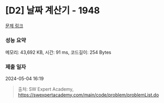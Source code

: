 # [D2] 날짜 계산기 - 1948 

[문제 링크](https://swexpertacademy.com/main/code/problem/problemDetail.do?contestProbId=AV5PnnU6AOsDFAUq) 

### 성능 요약

메모리: 43,692 KB, 시간: 91 ms, 코드길이: 254 Bytes

### 제출 일자

2024-05-04 16:19



> 출처: SW Expert Academy, https://swexpertacademy.com/main/code/problem/problemList.do